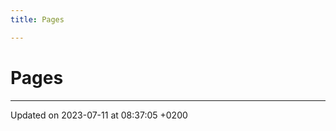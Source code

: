 ```yaml
---
title: Pages

---
```


# Pages







-------------------------------

Updated on 2023-07-11 at 08:37:05 +0200
